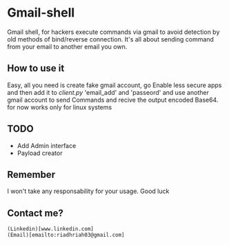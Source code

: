 # Gmail-shell
Gmail shell, for hackers execute commands via gmail to avoid detection by old methods of bind/reverse connection.
It's all about sending command from your email to another email you own.

## How to use it

Easy, all you need is create fake gmail account, go Enable less secure apps and then add it to *client.py* 'email_add' and 'passeord' and use another gmail account to send Commands and recive the output encoded Base64. for now works only for linux systems

## TODO

- Add Admin interface
- Payload creator

## Remember

I won't take any responsability for your usage. Good luck

## Contact me?

	(Linkedin)[www.linkedin.com]
	(Email)[emailto:riadhriah03@gmail.com]
